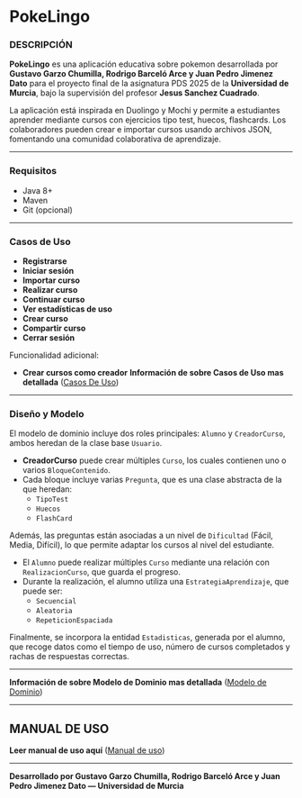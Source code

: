 #  PokeLingo

### DESCRIPCIÓN

**PokeLingo** es una aplicación educativa sobre pokemon desarrollada por **Gustavo Garzo Chumilla, Rodrigo Barceló Arce  y Juan Pedro Jimenez Dato**  para el proyecto final de la asignatura PDS 2025 de la **Universidad de Murcia**, bajo la supervisión del profesor **Jesus Sanchez Cuadrado**.

La aplicación está inspirada en Duolingo y Mochi y permite a estudiantes aprender mediante cursos con ejercicios tipo test, huecos, flashcards. Los colaboradores pueden crear e importar cursos usando archivos JSON, fomentando una comunidad colaborativa de aprendizaje.

---

### Requisitos

- Java 8+
- Maven
- Git (opcional)

---

### Casos de Uso

- **Registrarse** 
- **Iniciar sesión**
- **Importar curso**
- **Realizar curso**
- **Continuar curso**
- **Ver estadísticas de uso**
- **Crear curso**
- **Compartir curso**
- **Cerrar sesión**

Funcionalidad adicional:
- **Crear cursos como creador**
**Información de sobre Casos de Uso mas detallada**
([Casos De Uso](requisitos/casos_de_uso.md))

---

### Diseño y Modelo

El modelo de dominio incluye dos roles principales: `Alumno` y `CreadorCurso`, ambos heredan de la clase base `Usuario`. 

- **CreadorCurso** puede crear múltiples `Curso`, los cuales contienen uno o varios `BloqueContenido`.
- Cada bloque incluye varias `Pregunta`, que es una clase abstracta de la que heredan:
  - `TipoTest`
  - `Huecos`
  - `FlashCard`

Además, las preguntas están asociadas a un nivel de `Dificultad` (Fácil, Media, Difícil), lo que permite adaptar los cursos al nivel del estudiante.

- El `Alumno` puede realizar múltiples `Curso` mediante una relación con `RealizacionCurso`, que guarda el progreso.
- Durante la realización, el alumno utiliza una `EstrategiaAprendizaje`, que puede ser:
  - `Secuencial`
  - `Aleatoria`
  - `RepeticionEspaciada`

Finalmente, se incorpora la entidad `Estadisticas`, generada por el alumno, que recoge datos como el tiempo de uso, número de cursos completados y rachas de respuestas correctas.

---

**Información de sobre Modelo de Dominio mas detallada**
([Modelo de Dominio](diseño/modelo.md))

---

## MANUAL DE USO
**Leer manual de uso aquí**
([Manual de uso](documentacion/manual.md))

---

**Desarrollado por Gustavo Garzo Chumilla, Rodrigo Barceló Arce y Juan Pedro Jimenez Dato — Universidad de Murcia**
